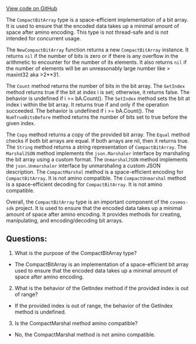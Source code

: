 [View code on GitHub](https://github.com/cosmos/cosmos-sdk/blob/main/crypto/types/compact_bit_array.go)

The `CompactBitArray` type is a space-efficient implementation of a bit array. It is used to ensure that the encoded data takes up a minimal amount of space after amino encoding. This type is not thread-safe and is not intended for concurrent usage.

The `NewCompactBitArray` function returns a new `CompactBitArray` instance. It returns `nil` if the number of bits is zero or if there is any overflow in the arithmetic to encounter for the number of its elements. It also returns `nil` if the number of elements will be an unreasonably large number like > maxint32 aka >2**31.

The `Count` method returns the number of bits in the bit array. The `GetIndex` method returns true if the bit at index i is set; otherwise, it returns false. The behavior is undefined if i >= bA.Count(). The `SetIndex` method sets the bit at index i within the bit array. It returns true if and only if the operation succeeded. The behavior is undefined if i >= bA.Count(). The `NumTrueBitsBefore` method returns the number of bits set to true before the given index.

The `Copy` method returns a copy of the provided bit array. The `Equal` method checks if both bit arrays are equal. If both arrays are nil, then it returns true. The `String` method returns a string representation of `CompactBitArray`. The `MarshalJSON` method implements the `json.Marshaler` interface by marshaling the bit array using a custom format. The `UnmarshalJSON` method implements the `json.Unmarshaler` interface by unmarshaling a custom JSON description. The `CompactMarshal` method is a space-efficient encoding for `CompactBitArray`. It is not amino compatible. The `CompactUnmarshal` method is a space-efficient decoding for `CompactBitArray`. It is not amino compatible.

Overall, the `CompactBitArray` type is an important component of the `cosmos-sdk` project. It is used to ensure that the encoded data takes up a minimal amount of space after amino encoding. It provides methods for creating, manipulating, and encoding/decoding bit arrays.
## Questions: 
 1. What is the purpose of the CompactBitArray type?
- The CompactBitArray is an implementation of a space-efficient bit array used to ensure that the encoded data takes up a minimal amount of space after amino encoding.

2. What is the behavior of the GetIndex method if the provided index is out of range?
- If the provided index is out of range, the behavior of the GetIndex method is undefined.

3. Is the CompactMarshal method amino compatible?
- No, the CompactMarshal method is not amino compatible.